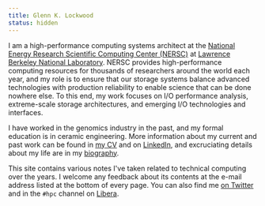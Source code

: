 ```yaml
---
title: Glenn K. Lockwood
status: hidden
---
```

I am a high-performance computing systems architect at the [National
Energy Research Scientific Computing Center (NERSC)][nersc] at [Lawrence
Berkeley National Laboratory][lbnl].  NERSC provides high-performance computing
resources for thousands of researchers around the world each year, and my role
is to ensure that our storage systems balance advanced technologies with
production reliability to enable science that can be done nowhere else.  To this
end, my work focuses on I/O performance analysis, extreme-scale storage
architectures, and emerging I/O technologies and interfaces.

I have worked in the genomics industry in the past, and my formal education is
in ceramic engineering.  More information about my current and past work can
be found in [my CV][] and on [LinkedIn][], and excruciating details about my
life are in my [biography][].

This site contains various notes I've taken related to technical computing over
the years.  I welcome any feedback about its contents at the e-mail address
listed at the bottom of every page.  You can also find me [on Twitter][] and in
the `#hpc` channel on [Libera][].

[nersc]: https://www.nersc.gov/
[lbnl]: https://www.lbl.gov/
[Libera]: https://libera.chat/
[LinkedIn]: https://www.linkedin.com/in/glennklockwood
[my CV]: personal/cv.html
[biography]: personal/about.html
[on Twitter]: https://twitter.com/glennklockwood
